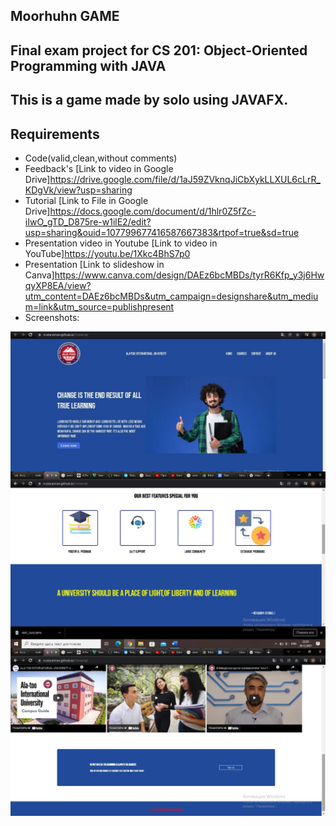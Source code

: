 ## Moorhuhn GAME
## Final exam project for CS 201: Object-Oriented Programming with JAVA 
## This is a game made by solo  using JAVAFX.

## Requirements 
- Code(valid,clean,without comments)
- Feedback's [Link to video in Google Drive]https://drive.google.com/file/d/1aJ59ZVknqJiCbXykLLXUL6cLrR_KDgVk/view?usp=sharing
- Tutorial [Link to File in Google Drive]https://docs.google.com/document/d/1hlr0Z5fZc-iIwO_gTD_D875re-w1ilE2/edit?usp=sharing&ouid=107799677416587667383&rtpof=true&sd=true
- Presentation video in Youtube [Link to video in YouTube]https://youtu.be/1Xkc4BhS7p0
- Presentation [Link to slideshow in Canva]https://www.canva.com/design/DAEz6bcMBDs/tyrR6Kfp_y3j6HwqyXP8EA/view?utm_content=DAEz6bcMBDs&utm_campaign=designshare&utm_medium=link&utm_source=publishpresent
- Screenshots:
<img align="center"  width="550px" src="https://github.com/mataraimov/Universe/blob/main/photo1640429714.jpeg" />
<img align="center"  width="550px" src="https://github.com/mataraimov/Universe/blob/main/photo1640535645.jpeg" />
<img align="center"  width="550px" src="https://github.com/mataraimov/Universe/blob/main/photo1640535711.jpeg" />
